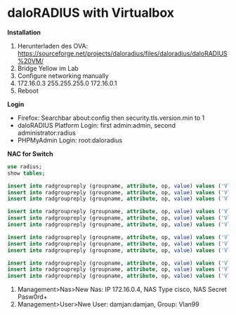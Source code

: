 # daloRADIUS with Virtualbox

**Installation**

1. Herunterladen des OVA: https://sourceforge.net/projects/daloradius/files/daloradius/daloRADIUS%20VM/
2. Bridge Yellow im Lab
3. Configure networking manually
4. 172.16.0.3 255.255.255.0 172.16.0.1
5. Reboot

**Login**

- Firefox: Searchbar about:config then security.tls.version.min to 1
- daloRADIUS Platform Login: first admin:admin, second administrator:radius
- PHPMyAdmin Login: root:daloradius 

**NAC for Switch**

```sql
use radius;
show tables;

insert into radgroupreply (groupname, attribute, op, value) values ('Vlan99', 'Tunnel-Type', '=', '13');
insert into radgroupreply (groupname, attribute, op, value) values ('Vlan99', 'Tunnel-Medium-Type', '=', '6');
insert into radgroupreply (groupname, attribute, op, value) values ('Vlan99', 'Tunnel-Private-Group-Id', '=', '99');

insert into radgroupreply (groupname, attribute, op, value) values ('Vlan10', 'Tunnel-Type', '=', '13');
insert into radgroupreply (groupname, attribute, op, value) values ('Vlan10', 'Tunnel-Medium-Type', '=', '6');
insert into radgroupreply (groupname, attribute, op, value) values ('Vlan10', 'Tunnel-Private-Group-Id', '=', '10');

insert into radgroupreply (groupname, attribute, op, value) values ('Vlan20', 'Tunnel-Type', '=', '13');
insert into radgroupreply (groupname, attribute, op, value) values ('Vlan20', 'Tunnel-Medium-Type', '=', '6');
insert into radgroupreply (groupname, attribute, op, value) values ('Vlan20', 'Tunnel-Private-Group-Id', '=', '20');

insert into radgroupreply (groupname, attribute, op, value) values ('Vlan30', 'Tunnel-Type', '=', '13');
insert into radgroupreply (groupname, attribute, op, value) values ('Vlan30', 'Tunnel-Medium-Type', '=', '6');
insert into radgroupreply (groupname, attribute, op, value) values ('Vlan30', 'Tunnel-Private-Group-Id', '=', '30');
```

1. Management>Nas>New Nas: IP 172.16.0.4, NAS Type cisco, NAS Secret Pasw0rd+ 
2. Management>User>Nwe User: damjan:damjan, Group: Vlan99
